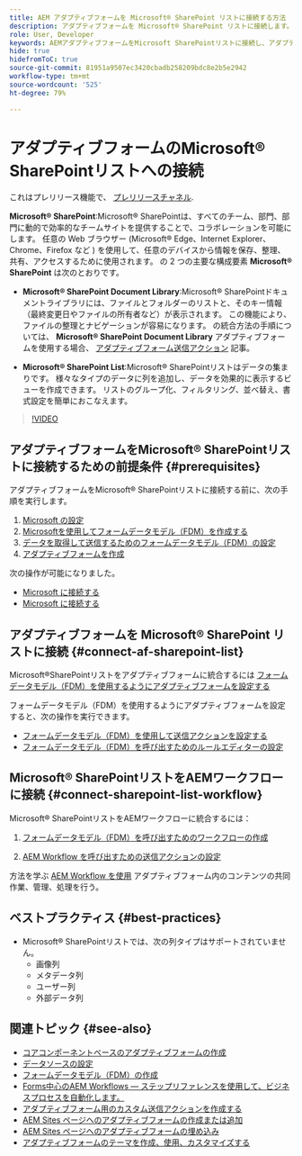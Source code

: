 ```yaml
---
title: AEM アダプティブフォームを Microsoft® SharePoint リストに接続する方法
description: アダプティブフォームを Microsoft® SharePoint リストに接続します。Microsoft&reg; SharePoint リストを設定し、設定を使用してフォームデータモデル（FDM）を作成する方法について説明します。 さらに、FDM をアダプティブフォームに統合する方法も説明します。
role: User, Developer
keywords: AEMアダプティブフォームをMicrosoft SharePointリストに接続し、アダプティブフォームをMicrosoft SharePointリストに接続し、AEMアダプティブフォームをMicrosoft SharePointリストに統合し、アダプティブフォームをMicrosoftリストに統合し、アダプティブフォームからSharePointリストにデータを送信しAEMます。
hide: true
hidefromToC: true
source-git-commit: 81951a9507ec3420cbadb258209bdc8e2b5e2942
workflow-type: tm+mt
source-wordcount: '525'
ht-degree: 79%

---
```



# アダプティブフォームのMicrosoft® SharePointリストへの接続

<span class="preview"> これはプレリリース機能で、 [プレリリースチャネル](https://experienceleague.adobe.com/docs/experience-manager-cloud-service/content/release-notes/prerelease.html?lang=ja?cloud-environments). </span>

**Microsoft® SharePoint**:Microsoft® SharePointは、すべてのチーム、部門、部門に動的で効率的なチームサイトを提供することで、コラボレーションを可能にします。 任意の Web ブラウザー (Microsoft® Edge、Internet Explorer、Chrome、Firefox など ) を使用して、任意のデバイスから情報を保存、整理、共有、アクセスするために使用されます。 の 2 つの主要な構成要素 **Microsoft® SharePoint** は次のとおりです。

* **Microsoft® SharePoint Document Library**:Microsoft® SharePointドキュメントライブラリには、ファイルとフォルダーのリストと、そのキー情報（最終変更日やファイルの所有者など）が表示されます。 この機能により、ファイルの整理とナビゲーションが容易になります。
の統合方法の手順については、 **Microsoft® SharePoint Document Library** アダプティブフォームを使用する場合、 [アダプティブフォーム送信アクション](/help/forms/configuring-submit-actions.md#submit-to-sharepoint) 記事。

* **Microsoft® SharePoint List**:Microsoft® SharePointリストはデータの集まりです。 様々なタイプのデータに列を追加し、データを効果的に表示するビューを作成できます。 リストのグループ化、フィルタリング、並べ替え、書式設定を簡単におこなえます。

>[!VIDEO](https://video.tv.adobe.com/v/3424820/connect-aem-adaptive-form-to-sharepointlist/?quality=12&learn=on)

## アダプティブフォームをMicrosoft® SharePointリストに接続するための前提条件 {#prerequisites}

アダプティブフォームをMicrosoft® SharePointリストに接続する前に、次の手順を実行します。

1. [Microsoft の設定](/help/forms/configure-data-sources.md#configure-microsoft-sharepoint-list)
1. [Microsoftを使用してフォームデータモデル（FDM）を作成する](/help/forms/create-form-data-models.md)
1. [データを取得して送信するためのフォームデータモデル（FDM）の設定](/help/forms/work-with-form-data-model.md#configure-services)
1. [アダプティブフォームを作成](/help/forms/creating-adaptive-form-core-components.md)

次の操作が可能になりました。

* [Microsoft に接続する](#connect-an-adaptive-form-to-microsoft-sharepoint-list-connect-af-sharepoint-list)
* [Microsoft に接続する](#connect-sharepoint-list-workflow)

## アダプティブフォームを Microsoft® SharePoint リストに接続 {#connect-af-sharepoint-list}

Microsoft®SharePointリストをアダプティブフォームに統合するには [フォームデータモデル（FDM）を使用するようにアダプティブフォームを設定する](/help/forms/creating-adaptive-form-core-components.md#configure-a-schema-or-form-data-model-for-an-adaptive-formconfigure-schema-or-data-model-for-form)

フォームデータモデル（FDM）を使用するようにアダプティブフォームを設定すると、次の操作を実行できます。

* [フォームデータモデル（FDM）を使用して送信アクションを設定する](/help/forms/configuring-submit-actions.md#submit-using-form-data-model)
* [フォームデータモデル（FDM）を呼び出すためのルールエディターの設定](/help/forms/rule-editor.md#invoke-form-data-model-service-invoke)

## Microsoft® SharePointリストをAEMワークフローに接続 {#connect-sharepoint-list-workflow}

Microsoft® SharePointリストをAEMワークフローに統合するには：

1. [フォームデータモデル（FDM）を呼び出すためのワークフローの作成](https://experienceleague.adobe.com/docs/experience-manager-65/developing/extending-aem/extending-workflows/workflows-models.html?lang=ja#extending-aem)

   <!--
    To create a workflow with the editor:
    1.  Go to your **AEM Forms Author** instance > **[!UICONTROL Tools]** > **[!UICONTROL Workflow]** > **[!UICONTROL Models]**.
    1.  Click **[!UICONTROL Create]** > **[!UICONTROL Create Model]**. The Add Workflow Model dialog appears. 
    1. Specify **[!UICONTROL Title]** and **[!UICONTROL Name (optional)]**.
    1. Click **[!UICONTROL Done]**. The new model is listed in the Workflow Models console.
    1. Select your new workflow, then use **[!UICONTROL Edit]** to open it for configuration.
    1. Add **[!UICONTROL Invoke Form Data Model Service]** step to your workflow.
    1. Confirm the changes with Sync (editor toolbar) to generate the runtime model.
    -->

1. [AEM Workflow を呼び出すための送信アクションの設定](/help/forms/configuring-submit-actions.md#invoke-an-aem-workflow)


方法を学ぶ [AEM Workflow を使用](https://experienceleague.adobe.com/docs/experience-manager-learn/foundation/workflow/use-workflow.html) アダプティブフォーム内のコンテンツの共同作業、管理、処理を行う。

## ベストプラクティス {#best-practices}

<!-- * For storing data in a tabular format or implementing data permissions, it is advisable to use Microsoft&reg; SharePoint List rather than Microsoft&reg; SharePoint Document Library. -->
* Microsoft® SharePointリストでは、次の列タイプはサポートされていません。
   * 画像列
   * メタデータ列
   * ユーザー列
   * 外部データ列

## 関連トピック {#see-also}

* [コアコンポーネントベースのアダプティブフォームの作成](/help/forms/creating-adaptive-form-core-components.md)
* [データソースの設定](/help/forms/configuring-submit-actions.md)
* [フォームデータモデル（FDM）の作成](/help/forms/create-form-data-models.md)
* [Forms中心のAEM Workflows — ステップリファレンスを使用して、ビジネスプロセスを自動化します。](/help/forms/aem-forms-workflow-step-reference.md)
* [アダプティブフォーム用のカスタム送信アクションを作成する](/help/forms/custom-submit-action-form.md)
* [AEM Sites ページへのアダプティブフォームの作成または追加](/help/forms/create-or-add-an-adaptive-form-to-aem-sites-page.md)
* [AEM Sites ページへのアダプティブフォームの埋め込み](/help/forms/embed-adaptive-form-aem-sites.md)
* [アダプティブフォームのテーマを作成、使用、カスタマイズする](/help/forms/using-themes-in-core-components.md)







